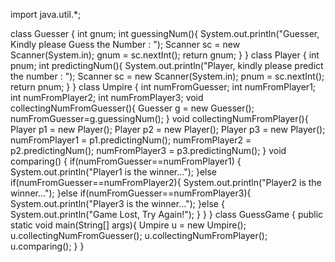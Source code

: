 import java.util.*;

class Guesser
{
    int gnum;
    int guessingNum(){
        System.out.println("Guesser, Kindly please Guess the Number : ");
        Scanner sc = new Scanner(System.in);
        gnum = sc.nextInt();
        return gnum; 
    }
}
class Player
{
    int pnum;
    int predictingNum(){
        System.out.println("Player, kindly please predict the number : ");
        Scanner sc = new Scanner(System.in);
        pnum = sc.nextInt();
        return pnum;
    }
}
class Umpire {
    int numFromGuesser;
    int numFromPlayer1;
    int numFromPlayer2;
    int numFromPlayer3;
    void collectingNumFromGuesser(){
        Guesser g = new Guesser();
        numFromGuesser=g.guessingNum();
    }
    void collectingNumFromPlayer(){
        Player p1 = new Player();
        Player p2 = new Player();
        Player p3 = new Player();
        numFromPlayer1 = p1.predictingNum();
        numFromPlayer2 = p2.predictingNum();
        numFromPlayer3 = p3.predictingNum();
    }
    void comparing()
    {
        if(numFromGuesser==numFromPlayer1)
        {
            System.out.println("Player1 is the winner...");
        }else if(numFromGuesser==numFromPlayer2){
            System.out.println("Player2 is the winner...");
        }else if(numFromGuesser==numFromPlayer3){
            System.out.println("Player3 is the winner...");
        }else {
            System.out.println("Game Lost, Try Again!");
        }
    }
}
class GuessGame {
    public static void main(String[] args){
        Umpire u = new Umpire();
        u.collectingNumFromGuesser();
        u.collectingNumFromPlayer();
        u.comparing();
    }
}
